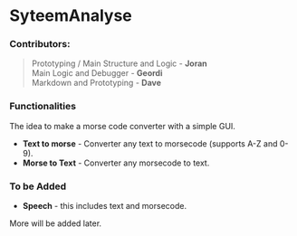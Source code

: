 # SyteemAnalyse  

### Contributors:  
> Prototyping / Main Structure and Logic - **Joran**  
> Main Logic and Debugger - **Geordi**  
> Markdown and Prototyping - **Dave**  

### Functionalities 
The idea to make a morse code converter with a simple GUI.  

+ **Text to morse** - Converter any text to morsecode (supports A-Z and 0-9).  
+ **Morse to Text** - Converter any morsecode to text.  

### To be Added  

+ **Speech** - this includes text and morsecode.  

More will be added later.  

